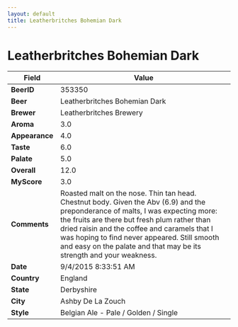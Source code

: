 ```yaml
---
layout: default
title: Leatherbritches Bohemian Dark 
---
```


# Leatherbritches Bohemian Dark 

| Field         | Value     |
|---------------|-----------|
| **BeerID** | 353350 |
| **Beer** | Leatherbritches Bohemian Dark  |
| **Brewer** | Leatherbritches Brewery |
| **Aroma** | 3.0 |
| **Appearance** | 4.0 |
| **Taste** | 6.0 |
| **Palate** | 5.0 |
| **Overall** | 12.0 |
| **MyScore** | 3.0 |
| **Comments** | Roasted malt on the nose. Thin tan head. Chestnut body. Given the Abv &#40;6.9&#41; and the preponderance of malts, I was expecting more: the fruits are there but fresh plum rather than dried raisin and the coffee and caramels that I was hoping to find never appeared. Still smooth and easy on the palate and that may be its strength and your weakness. |
| **Date** | 9/4/2015 8:33:51 AM |
| **Country** | England |
| **State** | Derbyshire |
| **City** | Ashby De La Zouch |
| **Style** | Belgian Ale - Pale / Golden / Single |
